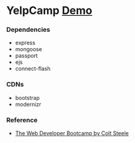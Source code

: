 # YelpCamp [Demo](http://yelp-camp-demo.herokuapp.com/)

### Dependencies
- express
- mongoose
- passport
- ejs
- connect-flash

### CDNs
- bootstrap
- modernizr

### Reference 
- [The Web Developer Bootcamp by Colt Steele](https://www.udemy.com/the-web-developer-bootcamp)